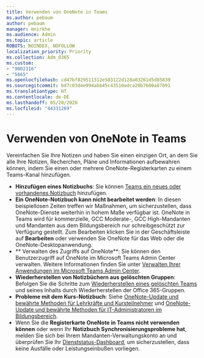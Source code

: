 ```yaml
---
title: Verwenden von OneNote in Teams
ms.author: pebaum
author: pebaum
manager: mnirkhe
ms.audience: Admin
ms.topic: article
ROBOTS: NOINDEX, NOFOLLOW
localization_priority: Priority
ms.collection: Adm_O365
ms.custom:
- "9002316"
- "5665"
ms.openlocfilehash: cd47bf829511312e583122d128a03261d5d85839
ms.sourcegitcommit: bd7c03d4e994abb45c43510adca20b7600a87091
ms.translationtype: HT
ms.contentlocale: de-DE
ms.lasthandoff: 05/20/2020
ms.locfileid: "44331269"
---
```

# <a name="using-onenote-in-teams"></a>Verwenden von OneNote in Teams

Vereinfachen Sie Ihre Notizen und haben Sie einen einzigen Ort, an dem Sie alle Ihre Notizen, Recherchen, Pläne und Informationen aufbewahren können, indem Sie einen oder mehrere OneNote-Registerkarten zu einem Teams-Kanal hinzufügen.

- **Hinzufügen eines Notizbuchs**: Sie können [Teams ein neues oder vorhandenes Notizbuch](https://support.microsoft.com/de-DE/office/add-a-onenote-notebook-to-teams-0ec78cc3-ba3b-4279-a88e-aa40af9865c2) hinzufügen.
- **Ein OneNote-Notizbuch kann nicht bearbeitet werden**: In diesen beispiellosen Zeiten treffen wir Maßnahmen, um sicherzustellen, dass OneNote-Dienste weiterhin in hohem Maße verfügbar ist.  OneNote in Teams wird für kommerzielle, GCC Moderate-, GCC High-Mandanten und Mandanten aus dem Bildungsbereich nur schreibgeschützt zur Verfügung gestellt. Zum Bearbeiten klicken Sie in der Geschäftsleiste auf **Bearbeiten** oder verwenden Sie OneNote für das Web oder die OneNote-Desktopanwendung.
- ** Verwalten des Zugriffs auf OneNote**: Sie können den Benutzerzugriff auf OneNote im Microsoft Teams Admin Center verwalten. Weitere Informationen finden Sie unter [Verwalten Ihrer Anwendungen im Microsoft Teams Admin Center](https://docs.microsoft.com/MicrosoftTeams/manage-apps).
- **Wiederherstellen von Notizbüchern aus gelöschten Gruppen**: Befolgen Sie die Schritte zum [Wiederherstellen eines gelöschten Teams](https://docs.microsoft.com/microsoftteams/archive-or-delete-a-team#restore-a-deleted-team) und seines Inhalts durch Wiederherstellen der Office 365-Gruppen.
- **Probleme mit dem Kurs-Notizbuch**: Siehe [OneNote-Update und bewährte Methoden für Lehrkräfte und Kursteilnehmer](https://support.office.com/article/onenote-update-and-best-practices-for-educators-and-students-dde775f0-8b06-4263-8b54-1e9ddc3dd146) und [OneNote-Update und bewährte Methoden für IT-Administratoren im Bildungsbereich](https://support.office.com/article/onenote-update-and-best-practices-for-it-admins-in-education-9d78f2b2-5e25-4288-b597-b4ba463c7b46?ui=en-US&rs=en-US&ad=US).
- Wenn Sie die **Registerkarte OneNote in Teams nicht verwenden können** oder wenn Ihr **Notizbuch Synchronisierungsprobleme hat**, melden Sie sich bei Ihrem Mandanten-Verwaltungskonto an und überprüfen Sie Ihr [Dienststatus-Dashboard](https://docs.microsoft.com/office365/enterprise/view-service-health), um sicherzustellen, dass keine Ausfälle oder Leistungseinbußen vorliegen.
